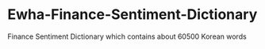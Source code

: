 # Ewha-Finance-Sentiment-Dictionary
Finance Sentiment Dictionary which contains about 60500 Korean words
